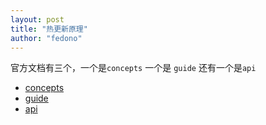 ```yaml
---
layout: post 
title: "热更新原理" 
author: "fedono"
---
```


官方文档有三个，一个是`concepts` 一个是 `guide`  还有一个是`api` 

- [concepts](https://webpack.js.org/concepts/hot-module-replacement/)
- [guide](https://webpack.js.org/guides/hot-module-replacement)
- [api](https://webpack.js.org/api/hot-module-replacement) 

